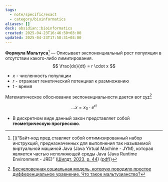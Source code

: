 ```yaml
---
tags:
  - note/specific/exact
  - category/bioinformatics
aliases: []
deck: obsidian::bioinformatics
created: 2025-04-23T16:46:50+03:00
updated: 2025-04-23T17:58:31+03:00
---
```


**Формула Мальтуса**[^1]
—
Описывает экспоненциальный рост популяции в отсутствии какого-либо лимитирования.
$$
\frac{dx}{dt} = r \cdot x
$$
- $x$ - численность популяции
- $r$ - отражает генетический потенциал к размножению
- $t$ - время

Математическое обоснование экспоненциальности дается вот [тут](https://habrastorage.org/r/w780/getpro/habr/upload_files/c2d/829/fc2/c2d829fc2c73cb5a79a7886d9a07c9aa.png)[^2]

$$
... x = x_0 \cdot e^{rt}
$$

 - В дискретном виде данный закон представляет собой **геометрическую прогрессию**.

[^1]: [](“Байт-код пред ставляет собой оптимизированный набор инструкций, предназначенных для выполнения так называемой виртуальной машиной Java (Java Yirtual Machine - JYM), которая является частью исполняющей среды Java (Java Runtime Environment - JRE)” ([Шилдт, 2023, p. 44](zotero://select/library/items/SZPU8A87)) ([pdf](zotero://open-pdf/library/items/8WYNSK6D?page=44&annotation=ZWIJP5PZ)))
[^2]: [Бесчеловечная социальная модель, которую породило простое дифференциальное уравнение. Что такое мальтузианство?](https://habr.com/ru/companies/itglobalcom/articles/754328/)
